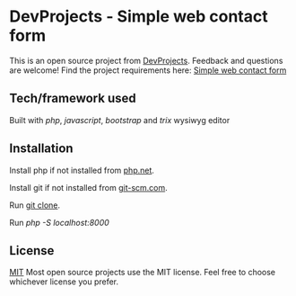 # DevProjects - Simple web contact form

This is an open source project from [DevProjects](http://www.codementor.io/projects). Feedback and questions are welcome!
Find the project requirements here: [Simple web contact form](https://www.codementor.io/projects/web/create-a-contact-form-b2n9ltrdy1)

## Tech/framework used
Built with *php*, *javascript*, *bootstrap* and *trix* wysiwyg editor

## Installation
Install php if not installed from [php.net](https://www.php.net/downloads.php).

Install git if not installed from [git-scm.com](https://git-scm.com/downloads).

Run [git clone](https://github.com/salvatorericcardi/contact-form.git).

Run *php -S localhost:8000*

## License
[MIT](https://choosealicense.com/licenses/mit/)
Most open source projects use the MIT license. Feel free to choose whichever license you prefer.
